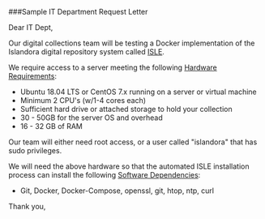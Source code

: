 <!--- PAGE_TITLE --->

###Sample IT Department Request Letter

Dear IT Dept,

Our digital collections team will be testing a Docker implementation of the Islandora digital repository system called [ISLE](https://islandora-collaboration-group.github.io/ISLE/).

We require access to a server meeting the following [Hardware Requirements](../01_installation_host_server/hardware-requirements.md):

 * Ubuntu 18.04 LTS or CentOS 7.x running on a server or virtual machine
 * Minimum 2 CPU's (w/1-4 cores each)
 * Sufficient hard drive or attached storage to hold your collection
 * 30 - 50GB for the server OS and overhead
 * 16 - 32 GB of RAM

Our team will either need root access, or a user called "islandora" that has sudo privileges.

We will need the above hardware so that the automated ISLE installation process can install the following [Software Dependencies](../01_installation_host_server/software-dependencies.md):

 * Git, Docker, Docker-Compose, openssl, git, htop, ntp, curl

Thank you,  
